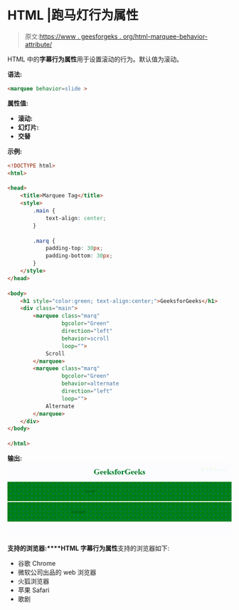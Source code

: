 # HTML |跑马灯行为属性

> 原文:[https://www . geesforgeks . org/html-marquee-behavior-attribute/](https://www.geeksforgeeks.org/html-marquee-behavior-attribute/)

HTML 中的**字幕行为属性**用于设置滚动的行为。默认值为滚动。

**语法:**

```html
<marquee behavior=slide >
```

**属性值:**

*   **滚动:**
*   **幻灯片:**
*   **交替**

**示例:**

```html
<!DOCTYPE html>
<html>

<head>
    <title>Marquee Tag</title>
    <style>
        .main {
            text-align: center;
        }

        .marq {
            padding-top: 30px;
            padding-bottom: 30px;
        }
    </style>
</head>

<body>
    <h1 style="color:green; text-align:center;">GeeksforGeeks</h1>
    <div class="main">
        <marquee class="marq"
                 bgcolor="Green"
                 direction="left"
                 behavior=scroll 
                 loop="">
            Scroll
        </marquee>
        <marquee class="marq"
                 bgcolor="Green"
                 behavior=alternate
                 direction="left"
                 loop="">
            Alternate
        </marquee>
    </div>
</body>

</html>
```

**输出:**
![](img/d8aec847f74c7db960eca3e9a9e054e9.png)

**支持的浏览器:****HTML 字幕行为属性**支持的浏览器如下:

*   谷歌 Chrome
*   微软公司出品的 web 浏览器
*   火狐浏览器
*   苹果 Safari
*   歌剧